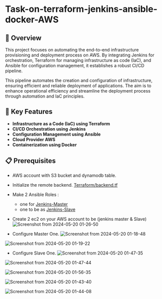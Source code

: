# Task-on-terraform-jenkins-ansible-docker-AWS



## 📝 Overview
This project focuses on automating the end-to-end infrastructure provisioning and deployment process on AWS. By integrating Jenkins for orchestration, Terraform for managing infrastructure as code (IaC), and Ansible for configuration management, it establishes a robust CI/CD pipeline. 

This pipeline automates the creation and configuration of infrastructure, ensuring efficient and reliable deployment of applications. The aim is to enhance operational efficiency and streamline the deployment process through automation and IaC principles.



## 🚀 Key Features
- **Infrastructure as a Code (IaC) using **Terraform****
- **CI/CD Orchestration using **Jenkins****      
- **Configuration Management using  **Ansible****
- **Cloud Provider **AWS****
- **Containerization using **Docker****                                         



## 📋 Prerequisites
- AWS account with S3 bucket and dynamodb table.
- Initialize the remote backend.
      [Terraform/backend.tf](https://github.com/alaa-alshitany/Project_DevOps_Tools/blob/main/Terraform/backend.tf)

- Make 2 Ansible Roles : 
   - one for [Jenkins-Master](https://github.com/alaa-alshitany/Project_DevOps_Tools/blob/main/Ansible/Jenkins-Master/README.md)
   - one to be as [Jenkins-Slave](https://github.com/alaa-alshitany/Project_DevOps_Tools/blob/main/Ansible/Jenkins-Slave/README.md)

- Create 2 ec2 on your AWS account to be (jenkins master & Slave)
![Screenshot from 2024-05-20 01-26-50](https://github.com/alaa-alshitany/Project_DevOps_Tools/assets/71197108/9e014459-5b88-4803-83a8-72acb572fe2a)

- Configure Master One.
![Screenshot from 2024-05-20 01-18-48](https://github.com/alaa-alshitany/Project_DevOps_Tools/assets/71197108/20c9f554-7a8d-4a9c-9212-097cfb05d6df)

![Screenshot from 2024-05-20 01-19-22](https://github.com/alaa-alshitany/Project_DevOps_Tools/assets/71197108/b8b10307-d5bc-4ce3-9ef6-cf076c2a090a)

- Configure Slave One.
![Screenshot from 2024-05-20 01-47-35](https://github.com/alaa-alshitany/Project_DevOps_Tools/assets/71197108/156d3b38-4b04-4436-8438-dcfed3da53c5)

![Screenshot from 2024-05-20 01-47-44](https://github.com/alaa-alshitany/Project_DevOps_Tools/assets/71197108/d0ce69fd-2817-46db-bd8a-5506aaf6f890)

![Screenshot from 2024-05-20 01-56-35](https://github.com/alaa-alshitany/Project_DevOps_Tools/assets/71197108/58957bb3-1a42-4fea-82e0-07316977dff7)

![Screenshot from 2024-05-20 01-43-40](https://github.com/alaa-alshitany/Project_DevOps_Tools/assets/71197108/6240cc23-542d-43f8-9f78-4e47c92faf5f)

![Screenshot from 2024-05-20 01-44-08](https://github.com/alaa-alshitany/Project_DevOps_Tools/assets/71197108/d808cf0e-6ab1-40c2-8b4c-dd4a89be06ff)

